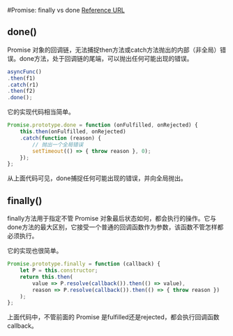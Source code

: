 #Promise: finally vs done
[Reference URL](https://blog.csdn.net/ixygj197875/article/details/79188199)

## done()
Promise 对象的回调链，无法捕捉then方法或catch方法抛出的内部（非全局）错误。done方法，处于回调链的尾端，可以抛出任何可能出现的错误。
```js
asyncFunc()
.then(f1)
.catch(r1)
.then(f2)
.done();
```
它的实现代码相当简单。
```js
Promise.prototype.done = function (onFulfilled, onRejected) {
    this.then(onFulfilled, onRejected)
    .catch(function (reason) {
        // 抛出一个全局错误
        setTimeout(() => { throw reason }, 0);
    });
};
```
从上面代码可见，done捕捉任何可能出现的错误，并向全局抛出。

## finally()
finally方法用于指定不管 Promise 对象最后状态如何，都会执行的操作。它与done方法的最大区别，它接受一个普通的回调函数作为参数，该函数不管怎样都必须执行。

它的实现也很简单。

```js
Promise.prototype.finally = function (callback) {
    let P = this.constructor;
    return this.then(
        value => P.resolve(callback()).then(() => value),
        reason => P.resolve(callback()).then(() => { throw reason })
    );
};
```
上面代码中，不管前面的 Promise 是fulfilled还是rejected，都会执行回调函数callback。